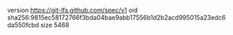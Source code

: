 version https://git-lfs.github.com/spec/v1
oid sha256:9815ec58172766f3bda04bae9abb17556b1d2b2acd995015a23edc6da550fcbd
size 5468
